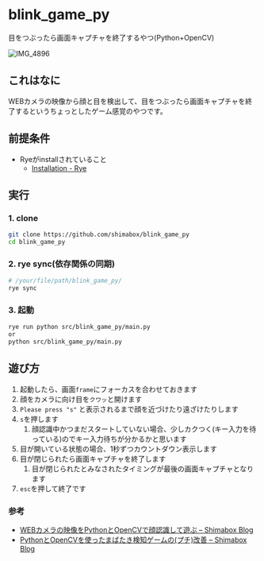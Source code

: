 # blink_game_py
目をつぶったら画面キャプチャを終了するやつ(Python+OpenCV)

![IMG_4896](https://github.com/shimabox/blink_game_py/assets/2285196/cd663444-aab4-478c-9dd9-2d0988598aa6)

## これはなに

WEBカメラの映像から顔と目を検出して、目をつぶったら画面キャプチャを終了するというちょっとしたゲーム感覚のやつです。

## 前提条件

- Ryeがinstallされていること
  - [Installation - Rye](https://rye.astral.sh/guide/installation/ "Installation - Rye")

## 実行

### 1. clone
```sh
git clone https://github.com/shimabox/blink_game_py
cd blink_game_py
```

### 2. rye sync(依存関係の同期)

```sh
# /your/file/path/blink_game_py/
rye sync
```

### 3. 起動

```sh
rye run python src/blink_game_py/main.py
or
python src/blink_game_py/main.py
```

## 遊び方

1. 起動したら、画面`frame`にフォーカスを合わせておきます
1. 顔をカメラに向け目を`クワッ`と開けます
1. `Please press "s"` と表示されるまで顔を近づけたり遠ざけたりします
1. `s`を押します
    1. 顔認識中かつまだスタートしていない場合、少しカクつく(キー入力を待っている)のでキー入力待ちが分かるかと思います
1. 目が開いている状態の場合、1秒ずつカウントダウン表示します
1. 目が閉じられたら画面キャプチャを終了します
    1. 目が閉じられたとみなされたタイミングが最後の画面キャプチャとなります
1. `esc`を押して終了です

### 参考

- [WEBカメラの映像をPythonとOpenCVで顔認識して遊ぶ – Shimabox Blog](https://blog.shimabox.net/2018/08/29/recognize_the_face_of_webcam_image_with_python_opencv/ "WEBカメラの映像をPythonとOpenCVで顔認識して遊ぶ – Shimabox Blog")
- [PythonとOpenCVを使ったまばたき検知ゲームの(プチ)改善 – Shimabox Blog](https://blog.shimabox.net/2018/09/18/improvement_of_blink_detection_using_python_and_opencv/ "PythonとOpenCVを使ったまばたき検知ゲームの(プチ)改善 – Shimabox Blog")
